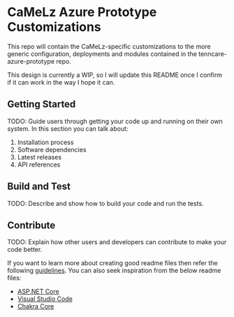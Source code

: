 # CaMeLz Azure Prototype Customizations

This repo will contain the CaMeLz-specific customizations to the more generic configuration, deployments and modules
contained in the tenncare-azure-prototype repo.

This design is currently a WIP, so I will update this README once I confirm if it can work in the way I hope it can.

## Getting Started

TODO: Guide users through getting your code up and running on their own system. In this section you can talk about:

1. Installation process
2. Software dependencies
3. Latest releases
4. API references

## Build and Test

TODO: Describe and show how to build your code and run the tests.

## Contribute

TODO: Explain how other users and developers can contribute to make your code better.

If you want to learn more about creating good readme files then refer the following
[guidelines](https://docs.microsoft.com/en-us/azure/devops/repos/git/create-a-readme?view=azure-devops).
You can also seek inspiration from the below readme files:

- [ASP.NET Core](https://github.com/aspnet/Home)
- [Visual Studio Code](https://github.com/Microsoft/vscode)
- [Chakra Core](https://github.com/Microsoft/ChakraCore)
